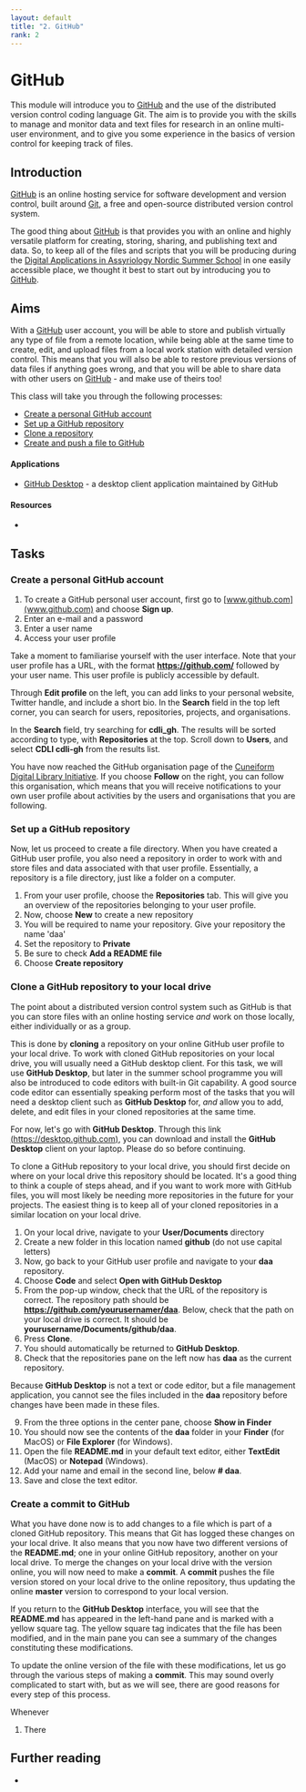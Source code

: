 ```yaml
---
layout: default
title: "2. GitHub"
rank: 2
---
```


# GitHub
This module will introduce you to [GitHub](github.com) and the use of the distributed version control coding language Git. The aim is to provide you with the skills to manage and monitor data and text files for research in an online multi-user environment, and to give you some experience in the basics of version control for keeping track of files.

## Introduction
[GitHub](github.com) is an online hosting service for software development and version control, built around [Git](https://git-scm.com), a free and open-source distributed version control system.

The good thing about [GitHub](github.com) is that provides you with an online and highly versatile platform for creating, storing, sharing, and publishing text and data. So, to keep all of the files and scripts that you will be producing during the [Digital Applications in Assyriology Nordic Summer School](./index.md) in one easily accessible place, we thought it best to start out by introducing you to [GitHub](github.com).

## Aims
With a [GitHub](github.com) user account, you will be able to store and publish virtually any type of file from a remote location, while being able at the same time to create, edit, and upload files from a local work station with detailed version control. This means that you will also be able to restore previous versions of data files if anything goes wrong, and that you will be able to share data with other users on [GitHub](github.com) - and make use of theirs too!

This class will take you through the following processes:

* [Create a personal GitHub account](#task1)
* [Set up a GitHub repository](#task2)
* [Clone a repository](#task3)
* [Create and push a file to GitHub](#task4)

#### Applications
* [GitHub Desktop](https://desktop.github.com) - a desktop client application maintained by GitHub

#### Resources
* 

## Tasks
### <a id="task1">Create a personal GitHub account</a>
1. To create a GitHub personal user account, first go to [www.github.com](www.github.com) and choose **Sign up**.
2. Enter an e-mail and a password
3. Enter a user name
4. Access your user profile

Take a moment to familiarise yourself with the user interface. Note that your user profile has a URL, with the format **https://github.com/** followed by your user name. This user profile is publicly accessible by default.

Through **Edit profile** on the left, you can add links to your personal website, Twitter handle, and include a short bio. In the **Search** field in the top left corner, you can search for users, repositories, projects, and organisations.

In the **Search** field, try searching for **cdli_gh**. The results will be sorted according to type, with **Repositories** at the top. Scroll down to **Users**, and select **CDLI cdli-gh** from the results list.

You have now reached the GitHub organisation page of the [Cuneiform Digital Library Initiative](http://cdli.mpiwg-berlin.mpg.de). If you choose **Follow** on the right, you can follow this organisation, which means that you will receive notifications to your own user profile about activities by the users and organisations that you are following.

### <a id="task2">Set up a GitHub repository</a>
Now, let us proceed to create a file directory. When you have created a GitHub user profile, you also need a repository in order to work with and store files and data associated with that user profile. Essentially, a repository is a file directory, just like a folder on a computer.

1. From your user profile, choose the **Repositories** tab. This will give you an overview of the repositories belonging to your user profile.
2. Now, choose **New** to create a new repository
3. You will be required to name your repository. Give your repository the name 'daa'
4. Set the repository to **Private**
5. Be sure to check **Add a README file**
5. Choose **Create repository**

### <a id="task3">Clone a GitHub repository to your local drive</a>
The point about a distributed version control system such as GitHub is that you can store files with an online hosting service _and_ work on those locally, either individually or as a group.

This is done by **cloning** a repository on your online GitHub user profile to your local drive. To work with cloned GitHub repositories on your local drive, you will usually need a GitHub desktop client. For this task, we will use **GitHub Desktop**, but later in the summer school programme you will also be introduced to code editors with built-in Git capability. A good source code editor can essentially speaking perform most of the tasks that you will need a desktop client such as **GitHub Desktop** for, _and_ allow you to add, delete, and edit files in your cloned repositories at the same time.

For now, let's go with **GitHub Desktop**. Through this link [(https://desktop.github.com)](https://desktop.github.com), you can download and install the **GitHub Desktop** client on your laptop. Please do so before continuing.

To clone a GitHub repository to your local drive, you should first decide on where on your local drive this repository should be located. It's a good thing to think a couple of steps ahead, and if you want to work more with GitHub files, you will most likely be needing more repositories in the future for your projects. The easiest thing is to keep all of your cloned repositories in a similar location on your local drive.

1. On your local drive, navigate to your **User/Documents** directory
2. Create a new folder in this location named **github** (do not use capital letters)
3. Now, go back to your GitHub user profile and navigate to your **daa** repository.
4. Choose **Code** and select **Open with GitHub Desktop**
5. From the pop-up window, check that the URL of the repository is correct. The repository path should be **https://github.com/yourusernamer/daa**. Below, check that the path on your local drive is correct. It should be **yourusername/Documents/github/daa**.
6. Press **Clone**.
7. You should automatically be returned to **GitHub Desktop**.
8. Check that the repositories pane on the left now has **daa** as the current repository.

Because **GitHub Desktop** is not a text or code editor, but a file management application, you cannot see the files included in the **daa** repository before changes have been made in these files.

9. From the three options in the center pane, choose **Show in Finder**
10. You should now see the contents of the **daa** folder in your **Finder** (for MacOS) or **File Explorer** (for Windows).
11. Open the file **README.md** in your default text editor, either **TextEdit** (MacOS) or **Notepad** (Windows).
12. Add your name and email in the second line, below **# daa**.
13. Save and close the text editor.

### Create a commit to GitHub
What you have done now is to add changes to a file which is part of a cloned GitHub repository. This means that Git has logged these changes on your local drive. It also means that you now have two different versions of the **README.md**; one in your online GitHub repository, another on your local drive. To merge the changes on your local drive with the version online, you will now need to make a **commit**. A **commit** pushes the file version stored on your local drive to the online repository, thus updating the online **master** version to correspond to your local version.

If you return to the **GitHub Desktop** interface, you will see that the **README.md** has appeared in the left-hand pane and is marked with a yellow square tag. The yellow square tag indicates that the file has been modified, and in the main pane you can see a summary of the changes constituting these modifications.

To update the online version of the file with these modifications, let us go through the various steps of making a **commit**. This may sound overly complicated to start with, but as we will see, there are good reasons for every step of this process.

Whenever 

1. There

## Further reading
* 
